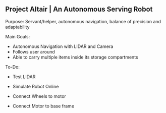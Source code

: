 ## Project Altair | An Autonomous Serving Robot 

Purpose: Servant/helper, autonomous navigation, balance of precision and adaptability

Main Goals:
- Autonomous Navigation with LIDAR and Camera
- Follows user around
- Able to carry multiple items inside its storage compartments

To-Do:
- Test LIDAR
- Simulate Robot Online

- Connect Wheels to motor
- Connect Motor to base frame
